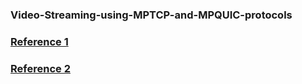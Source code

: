### Video-Streaming-using-MPTCP-and-MPQUIC-protocols

### [Reference 1](https://github.com/iamkroot/multipath-video)
### [Reference 2](https://github.com/ujjwal-raizada/multipath-quic-experiments)

